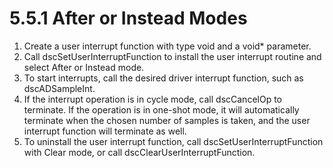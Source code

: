# 5.5.1 After or Instead Modes

1. Create a user interrupt function with type void and a void\* parameter.
2. Call dscSetUserInterruptFunction to install the user interrupt routine and select After or Instead mode.
3. To start interrupts, call the desired driver interrupt function, such as dscADSampleInt.
4. If the interrupt operation is in cycle mode, call dscCancelOp to terminate. If the operation is in one-shot mode, it will automatically terminate when the chosen number of samples is taken, and the user interrupt function will terminate as well.
5. To uninstall the user interrupt function, call dscSetUserInterruptFunction with Clear mode, or call dscClearUserInterruptFunction.
